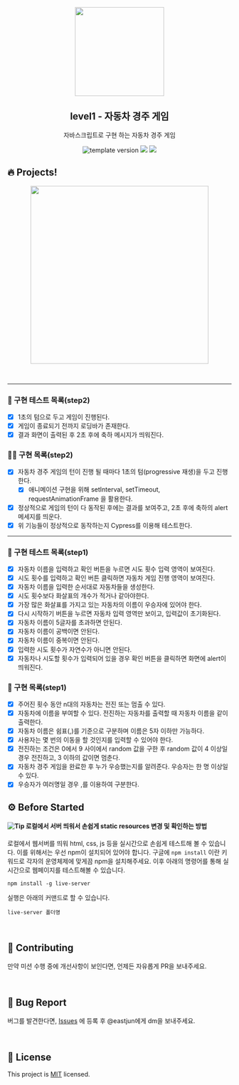 <p align="middle" >
  <img width="200px;" src="https://user-images.githubusercontent.com/50367798/106415730-2645a280-6493-11eb-876c-ef7172652261.png"/>
</p>
<h2 align="middle">level1 - 자동차 경주 게임</h2>
<p align="middle">자바스크립트로 구현 하는 자동차 경주 게임</p>
<p align="middle">
<img src="https://img.shields.io/badge/version-1.0.0-blue?style=flat-square" alt="template version"/>
<img src="https://img.shields.io/badge/language-html-blue.svg?style=flat-square"/>
<a href="https://github.com/daybrush/moveable/blob/master/LICENSE" target="_blank">
  <img src="https://img.shields.io/github/license/daybrush/moveable.svg?style=flat-square&label=license&color=08CE5D"/>
  </a>
</p>

## 🔥 Projects!

<p align="middle">
  <img width="400" src="https://techcourse-storage.s3.ap-northeast-2.amazonaws.com/7c76e809d82a4a3aa0fd78a86be25427">
</p>

<br>

---

### 🧾 구현 테스트 목록(step2)

- [x] 1초의 텀으로 두고 게임이 진행된다.
- [x] 게임이 종료되기 전까지 로딩바가 존재한다.
- [x] 결과 화면이 출력된 후 2초 후에 축하 메시지가 띄워진다.

### 🎯🎯 구현 목록(step2)

- [x] 자동차 경주 게임의 턴이 진행 될 때마다 1초의 텀(progressive 재생)을 두고 진행한다.
  - [x] 애니메이션 구현을 위해 setInterval, setTimeout, requestAnimationFrame 을 활용한다.
- [x] 정상적으로 게임의 턴이 다 동작된 후에는 결과를 보여주고, 2초 후에 축하의 alert 메세지를 띄운다.
- [x] 위 기능들이 정상적으로 동작하는지 Cypress를 이용해 테스트한다.

---

### 🧾 구현 테스트 목록(step1)

- [x] 자동차 이름을 입력하고 확인 버튼을 누르면 시도 횟수 입력 영역이 보여진다.
- [x] 시도 횟수를 입력하고 확인 버튼 클릭하면 자동차 게임 진행 영역이 보여진다.
- [x] 자동차 이름을 입력한 순서대로 자동차들을 생성한다.
- [x] 시도 횟수보다 화살표의 개수가 적거나 같아야한다.
- [x] 가장 많은 화살표를 가지고 있는 자동차의 이름이 우승자에 있어야 한다.
- [x] 다시 시작하기 버튼을 누르면 자동차 입력 영역만 보이고, 입력값이 초기화된다.
- [x] 자동차 이름이 5글자를 초과하면 안된다.
- [x] 자동차 이름이 공백이면 안된다.
- [x] 자동차 이름이 중복이면 안된다.
- [x] 입력한 시도 횟수가 자연수가 아니면 안된다.
- [x] 자동차나 시도할 횟수가 입력되어 있을 경우 확인 버튼을 클릭하면 화면에 alert이 띄워진다.

### 🎯 구현 목록(step1)

- [x] 주어진 횟수 동안 n대의 자동차는 전진 또는 멈출 수 있다.
- [x] 자동차에 이름을 부여할 수 있다. 전진하는 자동차를 출력할 때 자동차 이름을 같이 출력한다.
- [x] 자동차 이름은 쉼표(,)를 기준으로 구분하며 이름은 5자 이하만 가능하다.
- [x] 사용자는 몇 번의 이동을 할 것인지를 입력할 수 있어야 한다.
- [x] 전진하는 조건은 0에서 9 사이에서 random 값을 구한 후 random 값이 4 이상일 경우 전진하고, 3 이하의 값이면 멈춘다.
- [x] 자동차 경주 게임을 완료한 후 누가 우승했는지를 알려준다. 우승자는 한 명 이상일 수 있다.
- [x] 우승자가 여러명일 경우 ,를 이용하여 구분한다.

## ⚙️ Before Started

#### <img alt="Tip" src="https://img.shields.io/static/v1.svg?label=&message=Tip&style=flat-square&color=673ab8"> 로컬에서 서버 띄워서 손쉽게 static resources 변경 및 확인하는 방법

로컬에서 웹서버를 띄워 html, css, js 등을 실시간으로 손쉽게 테스트해 볼 수 있습니다. 이를 위해서는 우선 npm이 설치되어 있어야 합니다. 구글에 `npm install` 이란 키워드로 각자의 운영체제에 맞게끔 npm을 설치해주세요. 이후 아래의 명령어를 통해 실시간으로 웹페이지를 테스트해볼 수 있습니다.

```
npm install -g live-server
```

실행은 아래의 커맨드로 할 수 있습니다.

```
live-server 폴더명
```

<br>

## 👏 Contributing

만약 미션 수행 중에 개선사항이 보인다면, 언제든 자유롭게 PR을 보내주세요.

<br>

## 🐞 Bug Report

버그를 발견한다면, [Issues](https://github.com/woowacourse/javascript-racingcar/issues) 에 등록 후 @eastjun에게 dm을 보내주세요.

<br>

## 📝 License

This project is [MIT](https://github.com/woowacourse/javascript-racingcar/blob/main/LICENSE) licensed.
